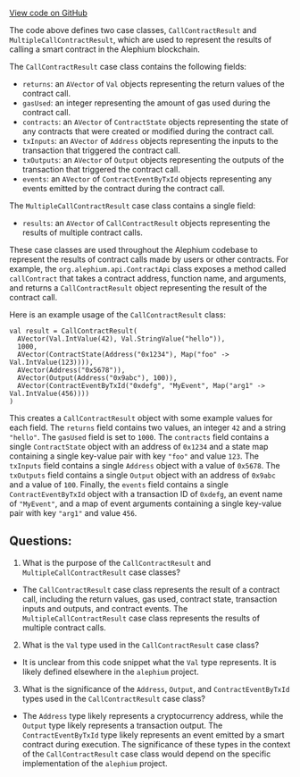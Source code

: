 [View code on GitHub](https://github.com/alephium/alephium/blob/master/api/src/main/scala/org/alephium/api/model/CallContractResult.scala)

The code above defines two case classes, `CallContractResult` and `MultipleCallContractResult`, which are used to represent the results of calling a smart contract in the Alephium blockchain. 

The `CallContractResult` case class contains the following fields:
- `returns`: an `AVector` of `Val` objects representing the return values of the contract call.
- `gasUsed`: an integer representing the amount of gas used during the contract call.
- `contracts`: an `AVector` of `ContractState` objects representing the state of any contracts that were created or modified during the contract call.
- `txInputs`: an `AVector` of `Address` objects representing the inputs to the transaction that triggered the contract call.
- `txOutputs`: an `AVector` of `Output` objects representing the outputs of the transaction that triggered the contract call.
- `events`: an `AVector` of `ContractEventByTxId` objects representing any events emitted by the contract during the contract call.

The `MultipleCallContractResult` case class contains a single field:
- `results`: an `AVector` of `CallContractResult` objects representing the results of multiple contract calls.

These case classes are used throughout the Alephium codebase to represent the results of contract calls made by users or other contracts. For example, the `org.alephium.api.ContractApi` class exposes a method called `callContract` that takes a contract address, function name, and arguments, and returns a `CallContractResult` object representing the result of the contract call. 

Here is an example usage of the `CallContractResult` class:
```
val result = CallContractResult(
  AVector(Val.IntValue(42), Val.StringValue("hello")),
  1000,
  AVector(ContractState(Address("0x1234"), Map("foo" -> Val.IntValue(123)))),
  AVector(Address("0x5678")),
  AVector(Output(Address("0x9abc"), 100)),
  AVector(ContractEventByTxId("0xdefg", "MyEvent", Map("arg1" -> Val.IntValue(456))))
)
```

This creates a `CallContractResult` object with some example values for each field. The `returns` field contains two values, an integer `42` and a string `"hello"`. The `gasUsed` field is set to `1000`. The `contracts` field contains a single `ContractState` object with an address of `0x1234` and a state map containing a single key-value pair with key `"foo"` and value `123`. The `txInputs` field contains a single `Address` object with a value of `0x5678`. The `txOutputs` field contains a single `Output` object with an address of `0x9abc` and a value of `100`. Finally, the `events` field contains a single `ContractEventByTxId` object with a transaction ID of `0xdefg`, an event name of `"MyEvent"`, and a map of event arguments containing a single key-value pair with key `"arg1"` and value `456`.
## Questions: 
 1. What is the purpose of the `CallContractResult` and `MultipleCallContractResult` case classes?
- The `CallContractResult` case class represents the result of a contract call, including the return values, gas used, contract state, transaction inputs and outputs, and contract events. The `MultipleCallContractResult` case class represents the results of multiple contract calls.
2. What is the `Val` type used in the `CallContractResult` case class?
- It is unclear from this code snippet what the `Val` type represents. It is likely defined elsewhere in the `alephium` project.
3. What is the significance of the `Address`, `Output`, and `ContractEventByTxId` types used in the `CallContractResult` case class?
- The `Address` type likely represents a cryptocurrency address, while the `Output` type likely represents a transaction output. The `ContractEventByTxId` type likely represents an event emitted by a smart contract during execution. The significance of these types in the context of the `CallContractResult` case class would depend on the specific implementation of the `alephium` project.